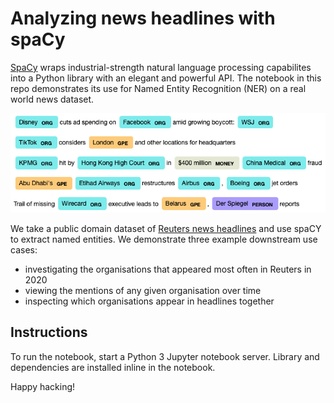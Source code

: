 # Analyzing news headlines with spaCy

[SpaCy](https://spacy.io/) wraps industrial-strength natural language processing capabilites into a Python library with an elegant and powerful API.
The notebook in this repo demonstrates its use for Named Entity Recognition (NER) on a real world news dataset.

![Sentences with named entities highlighted.](images/NER.png)

We take a public domain dataset of [Reuters news headlines](https://www.kaggle.com/notlucasp/financial-news-headlines) and use spaCY to extract named entities.
We demonstrate three example downstream use cases:
- investigating the organisations that appeared most often in Reuters in 2020
- viewing the mentions of any given organisation over time
- inspecting which organisations appear in headlines together

## Instructions

To run the notebook, start a Python 3 Jupyter notebook server.
Library and dependencies are installed inline in the notebook.

Happy hacking!
